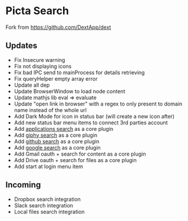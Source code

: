 # Picta Search

Fork from https://github.com/DextApp/dext

## Updates

* Fix Insecure warning
* Fix not displaying icons
* Fix bad IPC send to mainProcess for details retrieving
* Fix queryHelper empty array error
* Update all dep
* Update BrowserWindow to load node content
* Update mathjs lib eval => evaluate
* Update "open link in browser" with a regex to only present to domain name instead of the whole url
* Add Dark Mode for icon in status bar (will create a new icon after)
* Add new status bar menu items to connect 3rd parties account
* Add [applications search](https://github.com/vutran/dext-darwin-applications-plugin) as a core plugin
* Add [giphy search](https://github.com/adnasa/dext-giphy-plugin) as a core plugin
* Add [github search](https://github.com/vutran/dext-github-plugin) as a core plugin
* Add [google search](https://github.com/justinpchang/dext-search-plugin) as a core plugin
* Add Gmail oauth + search for content as a core plugin
* Add Drive oauth + search for files as a core plugin
* Add start at login menu item

## Incoming

* Dropbox search integration
* Slack search integration
* Local files search integration

